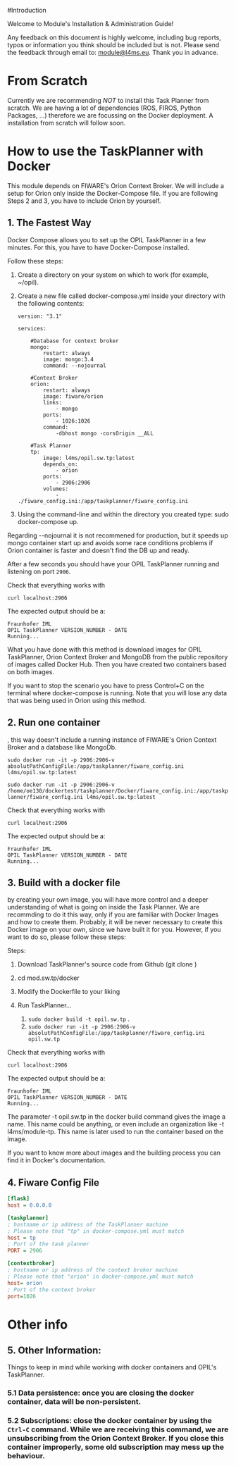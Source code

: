 #Introduction
 
Welcome to Module's Installation & Administration Guide! 

Any feedback on this document is highly welcome, including bug reports, typos or information you think should be included but is not. Please send the feedback through email to: module@l4ms.eu. Thank you in advance.

# From Scratch
Currently we are recommending *NOT* to install this Task Planner from scratch. We are having a lot of dependencies (ROS, FIROS, Python Packages, ...) therefore we are focussing on the Docker deployment. A installation from scratch will follow soon.

# How to use the TaskPlanner with Docker

 This module depends on FIWARE's Orion Context Broker. We will include a setup for Orion only inside the Docker-Compose file. If you are following Steps 2 and 3, you have to include Orion by yourself.

## 1. The Fastest Way
Docker Compose allows you to set up the OPIL TaskPlanner in a few minutes. For this, you have to have Docker-Compose installed. 


Follow these steps:

 1. Create a directory on your system on which to work (for example, ~/opil). 

2. Create a new file called docker-compose.yml inside your directory with the following contents:
    ```
    version: "3.1"

    services:

        #Database for context broker
        mongo:
            restart: always
            image: mongo:3.4
            command: --nojournal                  

        #Context Broker
        orion:
            restart: always
            image: fiware/orion
            links:
                - mongo
            ports:
                - 1026:1026
            command: 
                -dbhost mongo -corsOrigin __ALL  
                
        #Task Planner
        tp:
            image: l4ms/opil.sw.tp:latest
            depends_on:
                - orion
            ports:
                - 2906:2906
            volumes:
                - ./fiware_config.ini:/app/taskplanner/fiware_config.ini  
    ```
 

3. Using the command-line and within the directory you created type: sudo docker-compose up. 

Regarding --nojournal it is not recommened for production, but it speeds up mongo container start up and avoids some race conditions problems if Orion container is faster and doesn't find the DB up and ready. 

After a few seconds you should have your OPIL TaskPlanner running and listening on port `2906`.


Check that everything works with

`curl localhost:2906`


The expected output should be a:

```
Fraunhofer IML
OPIL TaskPlanner VERSION_NUMBER - DATE
Running...
```


What you have done with this method is download images for OPIL TaskPlanner, Orion Context Broker and MongoDB from the public repository of images called Docker Hub. Then you have created two containers based on both images.

 If you want to stop the scenario you have to press Control+C on the terminal where docker-compose is running. Note that you will lose any data that was being used in Orion using this method.

## 2. Run one container

, this way doesn't include a running instance of FIWARE's Orion Context Broker and a database like MongoDb. 


`sudo docker run -it -p 2906:2906-v absolutPathConfigFile:/app/taskplanner/fiware_config.ini l4ms/opil.sw.tp:latest`

```sudo docker run -it -p 2906:2906-v /home/oe130/dockertest/taskplanner/Docker/fiware_config.ini:/app/taskplanner/fiware_config.ini l4ms/opil.sw.tp:latest```

Check that everything works with

```curl localhost:2906```

The expected output should be a:

```
Fraunhofer IML
OPIL TaskPlanner VERSION_NUMBER - DATE
Running...
```

## 3. Build with a docker file

 by creating your own image, you will have more control and a deeper understanding of what is going on inside the Task Planner. We are recommding to do it this way, only if you are familiar with Docker Images and how to create them. Probably, it will be never necessary to create this Docker image on your own, since we have built it for you. However, if you want to do so, please follow these steps: 

Steps: 

1. Download TaskPlanner's source code from Github (git clone <URL>)
 2. cd mod.sw.tp/docker
 3. Modify the Dockerfile to your liking
 4. Run TaskPlanner...

    1. `sudo docker build -t opil.sw.tp` .
    2. `sudo docker run -it -p 2906:2906-v absolutPathConfigFile:/app/taskplanner/fiware_config.ini opil.sw.tp`

      
Check that everything works with

`curl localhost:2906`

The expected output should be a:

```
Fraunhofer IML
OPIL TaskPlanner VERSION_NUMBER - DATE
Running...
```

The parameter -t opil.sw.tp in the docker build command gives the image a name. This name could be anything, or even include an organization like -t l4ms/module-tp. This name is later used to run the container based on the image. 

If you want to know more about images and the building process you can find it in Docker's documentation.


## 4. Fiware Config File
```ini
[flask]
host = 0.0.0.0 

[taskplanner]
; hostname or ip address of the TaskPlanner machine 
; Please note that "tp" in docker-compose.yml must match
host = tp
; Port of the task planner
PORT = 2906

[contextbroker]
; hostname or ip address of the context broker machine 
; Please note that "orion" in docker-compose.yml must match
host= orion
; Port of the context broker
port=1026
```

# Other info

## 5. Other Information: 

Things to keep in mind while working with docker containers and OPIL's TaskPlanner.

### 5.1 Data persistence: once you are closing the docker container, data will be non-persistent.

### 5.2 Subscriptions: close the docker container by using the `Ctrl-C` command. While we are receiving this command, we are unsubscribing from the Orion Context Broker. If you close this container improperly, some old subscription may mess up the behaviour.
